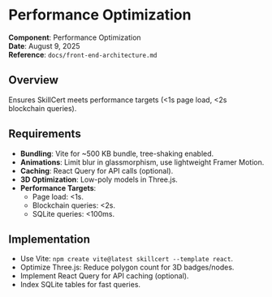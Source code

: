 # Performance Optimization

**Component**: Performance Optimization  
**Date**: August 9, 2025  
**Reference**: `docs/front-end-architecture.md`

## Overview
Ensures SkillCert meets performance targets (<1s page load, <2s blockchain queries).

## Requirements
- **Bundling**: Vite for ~500 KB bundle, tree-shaking enabled.
- **Animations**: Limit blur in glassmorphism, use lightweight Framer Motion.
- **Caching**: React Query for API calls (optional).
- **3D Optimization**: Low-poly models in Three.js.
- **Performance Targets**:
  - Page load: <1s.
  - Blockchain queries: <2s.
  - SQLite queries: <100ms.

## Implementation
- Use Vite: `npm create vite@latest skillcert --template react`.
- Optimize Three.js: Reduce polygon count for 3D badges/nodes.
- Implement React Query for API caching (optional).
- Index SQLite tables for fast queries.